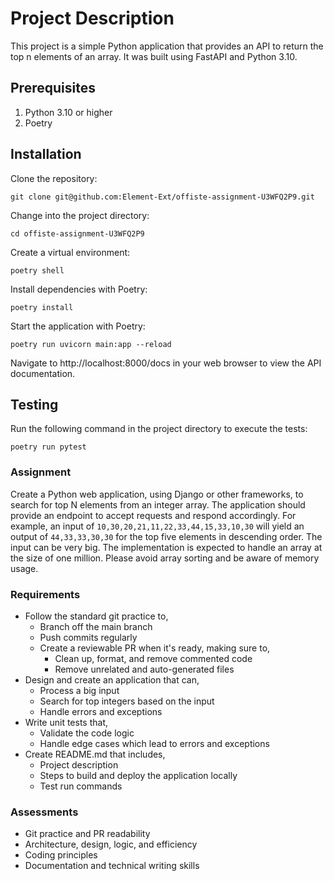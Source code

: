 # Project Description
This project is a simple Python application that provides an API to return the top n elements of an array. It was built using FastAPI and Python 3.10.

## Prerequisites
1. Python 3.10 or higher
2. Poetry
## Installation
Clone the repository:
```
git clone git@github.com:Element-Ext/offiste-assignment-U3WFQ2P9.git
```
Change into the project directory:
```
cd offiste-assignment-U3WFQ2P9
```
Create a virtual environment:
```
poetry shell
```
Install dependencies with Poetry:
```
poetry install
```
Start the application with Poetry:
```
poetry run uvicorn main:app --reload
```
Navigate to http://localhost:8000/docs in your web browser to view the API documentation.
## Testing
Run the following command in the project directory to execute the tests:
```
poetry run pytest
```


### Assignment
Create a Python web application, using Django or other frameworks, to search for top N elements from an integer array. The application should provide an endpoint to accept requests and respond accordingly. For example, an input of `10,30,20,21,11,22,33,44,15,33,10,30` will yield an output of `44,33,33,30,30` for the top five elements in descending order. The input can be very big. The implementation is expected to handle an array at the size of one million. Please avoid array sorting and be aware of memory usage.

### Requirements
- Follow the standard git practice to,
  - Branch off the main branch
  - Push commits regularly
  - Create a reviewable PR when it's ready, making sure to,
    - Clean up, format, and remove commented code
    - Remove unrelated and auto-generated files
- Design and create an application that can,
  - Process a big input
  - Search for top integers based on the input
  - Handle errors and exceptions
- Write unit tests that,
  - Validate the code logic
  - Handle edge cases which lead to errors and exceptions
- Create README.md that includes,
  - Project description
  - Steps to build and deploy the application locally
  - Test run commands

### Assessments
- Git practice and PR readability
- Architecture, design, logic, and efficiency
- Coding principles
- Documentation and technical writing skills

